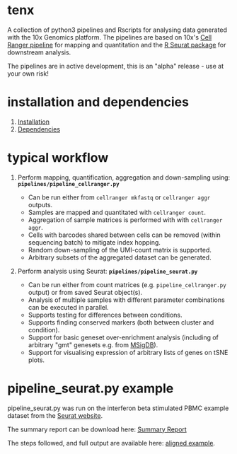 # tenx

A collection of python3 pipelines and Rscripts for analysing data generated with the 10x Genomics platform. The pipelines are based on 10x's [Cell Ranger pipeline](https://support.10xgenomics.com/single-cell-gene-expression/software/pipelines/latest/installation) for mapping and quantitation and the [R Seurat package](https://satijalab.org/seurat/) for downstream analysis.

The pipelines are in active development, this is an "alpha" release - use at your own risk!


# installation and dependencies

1. [Installation](docs/INSTALL.md)
2. [Dependencies](docs/DEPENDENCIES.md)


# typical workflow

1. Perform mapping, quantification, aggregation and down-sampling using: **`pipelines/pipeline_cellranger.py`**
   * Can be run either from `cellranger mkfastq` or `cellranger aggr` outputs.
   * Samples are mapped and quantitated with `cellranger count`.
   * Aggregation of sample matrices is performed with with `cellranger aggr`.
   * Cells with barcodes shared between cells can be removed (within sequencing batch) to mitigate index hopping.
   * Random down-sampling of the UMI-count matrix is supported.
   * Arbitrary subsets of the aggregated dataset can be generated.

2. Perform analysis using Seurat: **`pipelines/pipeline_seurat.py`**
   * Can be run either from count matrices (e.g. `pipeline_cellranger.py` output) or from saved Seurat object(s).
   * Analysis of multiple samples with different parameter combinations can be executed in parallel.
   * Supports testing for differences between conditions.
   * Supports finding conserved markers (both between cluster and condition).
   * Support for basic geneset over-enrichment analysis (including of arbitrary "gmt" genesets e.g. from [MSigDB](https://software.broadinstitute.org/gsea/msigdb/)).
   * Support for visualising expression of arbitrary lists of genes on tSNE plots.


# pipeline_seurat.py example

pipeline_seurat.py was run on the interferon beta stimulated PBMC example dataset from the [Seurat website](https://satijalab.org/seurat/).

The summary report can be download here: [Summary Report](https://dl.dropbox.com/s/r9bfej4irryzety/summaryReport.pdf)

The steps followed, and full output are available here: [aligned example](docs/AlignedExample.md).
